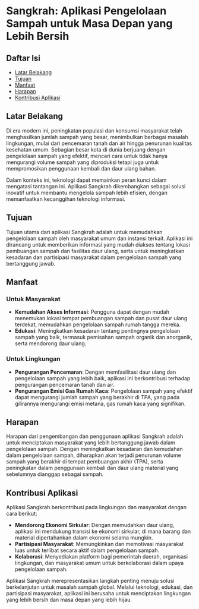 # Sangkrah: Aplikasi Pengelolaan Sampah untuk Masa Depan yang Lebih Bersih

## Daftar Isi

- [Latar Belakang](#latar-belakang)
- [Tujuan](#tujuan)
- [Manfaat](#manfaat)
- [Harapan](#harapan)
- [Kontribusi Aplikasi](#kontribusi-aplikasi)

## Latar Belakang

Di era modern ini, peningkatan populasi dan konsumsi masyarakat telah menghasilkan jumlah sampah yang besar, menimbulkan berbagai masalah lingkungan, mulai dari pencemaran tanah dan air hingga penurunan kualitas kesehatan umum. Sebagian besar kota di dunia berjuang dengan pengelolaan sampah yang efektif, mencari cara untuk tidak hanya mengurangi volume sampah yang diproduksi tetapi juga untuk mempromosikan penggunaan kembali dan daur ulang bahan.

Dalam konteks ini, teknologi dapat memainkan peran kunci dalam mengatasi tantangan ini. Aplikasi Sangkrah dikembangkan sebagai solusi inovatif untuk membantu mengelola sampah lebih efisien, dengan memanfaatkan kecanggihan teknologi informasi.

## Tujuan

Tujuan utama dari aplikasi Sangkrah adalah untuk memudahkan pengelolaan sampah oleh masyarakat umum dan instansi terkait. Aplikasi ini dirancang untuk memberikan informasi yang mudah diakses tentang lokasi pembuangan sampah dan fasilitas daur ulang, serta untuk meningkatkan kesadaran dan partisipasi masyarakat dalam pengelolaan sampah yang bertanggung jawab.

## Manfaat

### Untuk Masyarakat

- **Kemudahan Akses Informasi**: Pengguna dapat dengan mudah menemukan lokasi tempat pembuangan sampah dan pusat daur ulang terdekat, memudahkan pengelolaan sampah rumah tangga mereka.
- **Edukasi**: Meningkatkan kesadaran tentang pentingnya pengelolaan sampah yang baik, termasuk pemisahan sampah organik dan anorganik, serta mendorong daur ulang.

### Untuk Lingkungan

- **Pengurangan Pencemaran**: Dengan memfasilitasi daur ulang dan pengelolaan sampah yang lebih baik, aplikasi ini berkontribusi terhadap pengurangan pencemaran tanah dan air.
- **Pengurangan Emisi Gas Rumah Kaca**: Pengelolaan sampah yang efektif dapat mengurangi jumlah sampah yang berakhir di TPA, yang pada gilirannya mengurangi emisi metana, gas rumah kaca yang signifikan.

## Harapan

Harapan dari pengembangan dan penggunaan aplikasi Sangkrah adalah untuk menciptakan masyarakat yang lebih bertanggung jawab dalam pengelolaan sampah. Dengan meningkatkan kesadaran dan kemudahan dalam pengelolaan sampah, diharapkan akan terjadi penurunan volume sampah yang berakhir di tempat pembuangan akhir (TPA), serta peningkatan dalam penggunaan kembali dan daur ulang material yang sebelumnya dianggap sebagai sampah.

## Kontribusi Aplikasi

Aplikasi Sangkrah berkontribusi pada lingkungan dan masyarakat dengan cara berikut:

- **Mendorong Ekonomi Sirkular**: Dengan memudahkan daur ulang, aplikasi ini mendukung transisi ke ekonomi sirkular, di mana barang dan material dipertahankan dalam ekonomi selama mungkin.
- **Partisipasi Masyarakat**: Memungkinkan dan memotivasi masyarakat luas untuk terlibat secara aktif dalam pengelolaan sampah.
- **Kolaborasi**: Menyediakan platform bagi pemerintah daerah, organisasi lingkungan, dan masyarakat umum untuk berkolaborasi dalam upaya pengelolaan sampah.

Aplikasi Sangkrah merepresentasikan langkah penting menuju solusi berkelanjutan untuk masalah sampah global. Melalui teknologi, edukasi, dan partisipasi masyarakat, aplikasi ini berusaha untuk menciptakan lingkungan yang lebih bersih dan masa depan yang lebih hijau.